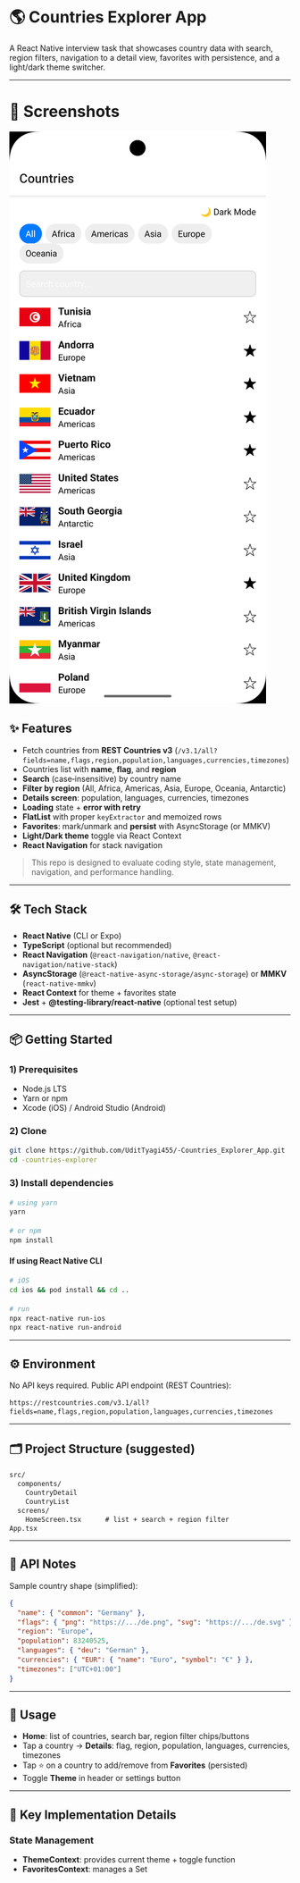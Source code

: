 # 🌎 Countries Explorer App

A React Native interview task that showcases country data with search, region filters, navigation to a detail view, favorites with persistence, and a light/dark theme switcher.

---

# 📸 Screenshots

![Home Screen](./assets\image\Screenshot_1755785133.png)

## ✨ Features

* Fetch countries from **REST Countries v3** (`/v3.1/all?fields=name,flags,region,population,languages,currencies,timezones`)
* Countries list with **name**, **flag**, and **region**
* **Search** (case‑insensitive) by country name
* **Filter by region** (All, Africa, Americas, Asia, Europe, Oceania, Antarctic)
* **Details screen**: population, languages, currencies, timezones
* **Loading** state + **error with retry**
* **FlatList** with proper `keyExtractor` and memoized rows
* **Favorites**: mark/unmark and **persist** with AsyncStorage (or MMKV)
* **Light/Dark theme** toggle via React Context
* **React Navigation** for stack navigation

> This repo is designed to evaluate coding style, state management, navigation, and performance handling.

---

## 🛠️ Tech Stack

* **React Native** (CLI or Expo)
* **TypeScript** (optional but recommended)
* **React Navigation** (`@react-navigation/native`, `@react-navigation/native-stack`)
* **AsyncStorage** (`@react-native-async-storage/async-storage`) or **MMKV** (`react-native-mmkv`)
* **React Context** for theme + favorites state
* **Jest** + **@testing-library/react-native** (optional test setup)

---

## 📦 Getting Started

### 1) Prerequisites

* Node.js LTS
* Yarn or npm
* Xcode (iOS) / Android Studio (Android)

### 2) Clone

```bash
git clone https://github.com/UditTyagi455/-Countries_Explorer_App.git
cd -countries-explorer
```

### 3) Install dependencies

```bash
# using yarn
yarn

# or npm
npm install
```

#### If using **React Native CLI**

```bash
# iOS
cd ios && pod install && cd ..

# run
npx react-native run-ios
npx react-native run-android
```


---

## ⚙️ Environment

No API keys required. Public API endpoint (REST Countries):

```
https://restcountries.com/v3.1/all?fields=name,flags,region,population,languages,currencies,timezones
```

---

## 🗂️ Project Structure (suggested)

```
src/
  components/
    CountryDetail
    CountryList
  screens/
    HomeScreen.tsx      # list + search + region filter
App.tsx
```

---

## 🔌 API Notes

Sample country shape (simplified):

```json
{
  "name": { "common": "Germany" },
  "flags": { "png": "https://.../de.png", "svg": "https://.../de.svg" },
  "region": "Europe",
  "population": 83240525,
  "languages": { "deu": "German" },
  "currencies": { "EUR": { "name": "Euro", "symbol": "€" } },
  "timezones": ["UTC+01:00"]
}
```

---

## 📱 Usage

* **Home**: list of countries, search bar, region filter chips/buttons
* Tap a country → **Details**: flag, region, population, languages, currencies, timezones
* Tap ⭐ on a country to add/remove from **Favorites** (persisted)
* Toggle **Theme** in header or settings button

---

## 🧩 Key Implementation Details

### State Management

* **ThemeContext**: provides current theme + toggle function
* **FavoritesContext**: manages a Set

